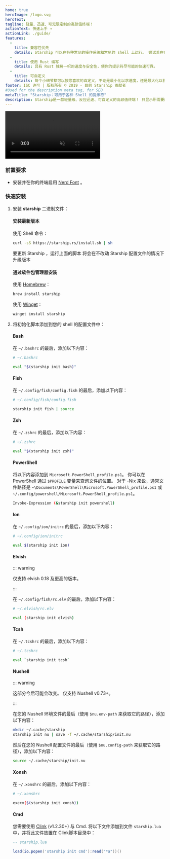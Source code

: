 ```yaml
---
home: true
heroImage: /logo.svg
heroText:
tagline: 轻量、迅速、可无限定制的高颜值终端！
actionText: 快速上手 →
actionLink: ./guide/
features:
  - 
    title: 兼容性优先
    details: Starship 可以在各种常见的操作系统和常见的 shell 上运行。 尝试着在各种地方使用它吧！
  - 
    title: 使用 Rust 编写
    details: 具有 Rust 独树一帜的速度与安全性，使你的提示符尽可能的快速可靠。
  - 
    title: 可自定义
    details: 每个小细节都可以按您喜欢的自定义，不论是最小化以求速度，还是最大化以获得最完善的功能。
footer: ISC 许可 | 版权所有 © 2019 - 目前 Starship 贡献者
#Used for the description meta tag, for SEO
metaTitle: "Starship：可用于各种 Shell 的提示符"
description: Starship是一款轻量级、反应迅速、可自定义的高颜值终端！ 只显示所需要的信息，将优雅和轻量化合二为一。 可以为Bash、Fish、ZSH、Ion、Tcsh、Elvish、Nu、Xonsh、Cmd和PowerShell执行快速安装。
---
```


<div class="center">
  <video class="demo-video" muted autoplay loop playsinline>
    <source src="/demo.webm" type="video/webm">
    <source src="/demo.mp4" type="video/mp4">
  </video>
</div>

### 前置要求

- 安装并在你的终端启用 [Nerd Font](https://www.nerdfonts.com/) 。

### 快速安装

1. 安装 **starship** 二进制文件：


   #### 安装最新版本

   使用 Shell 命令：

   ```sh
   curl -sS https://starship.rs/install.sh | sh
   ```

   要更新 Starship ，运行上面的脚本 将会在不改动 Starship 配置文件的情况下升级版本


   #### 通过软件包管理器安装

   使用 [Homebrew](https://brew.sh/)：

   ```sh
   brew install starship
   ```
   使用 [ Winget](https://github.com/microsoft/winget-cli)：

   ```powershell
   winget install starship
   ```

1. 将初始化脚本添加到您的 shell 的配置文件中：


   #### Bash

   在 `~/.bashrc` 的最后，添加以下内容：

   ```sh
   # ~/.bashrc

   eval "$(starship init bash)"
   ```


   #### Fish

   在 `~/.config/fish/config.fish` 的最后，添加以下内容：

   ```sh
   # ~/.config/fish/config.fish

   starship init fish | source
   ```


   #### Zsh

   在 `~/.zshrc` 的最后，添加以下内容：

   ```sh
   # ~/.zshrc

   eval "$(starship init zsh)"
   ```


   #### PowerShell

   将以下内容添加到 `Microsoft.PowerShell_profile.ps1`。 你可以在 PowerShell 通过 `$PROFILE` 变量来查询文件的位置。 对于 -Nix 来说，通常文件路径是 `~\Documents\PowerShell\Microsoft.PowerShell_profile.ps1` 或 `~/.config/powershell/Microsoft.PowerShell_profile.ps1`。

   ```sh
   Invoke-Expression (&starship init powershell)
   ```


   #### Ion

   在 `~/.config/ion/initrc` 的最后，添加以下内容：

   ```sh
   # ~/.config/ion/initrc

   eval $(starship init ion)
   ```


   #### Elvish

   ::: warning

   仅支持 elvish 0.18 及更高的版本。

   :::

   在 `~/.config/fish/rc.elv` 的最后，添加以下内容：

   ```sh
   # ~/.elvish/rc.elv

   eval (starship init elvish)
   ```


   #### Tcsh

   在 `~/.tcshrc` 的最后，添加以下内容：

   ```sh
   # ~/.tcshrc

   eval `starship init tcsh`
   ```


   #### Nushell

   ::: warning

   这部分今后可能会改变。 仅支持 Nushell v0.73+。

   :::

   在您的 Nushell 环境文件的最后（使用 `$nu.env-path` 来获取它的路径），添加以下内容：
   ```sh
   mkdir ~/.cache/starship
   starship init nu | save -f ~/.cache/starship/init.nu
   ```

   然后在您的 Nushell 配置文件的最后（使用 `$nu.config-path` 来获取它的路径），添加以下内容：

   ```sh
   source ~/.cache/starship/init.nu
   ```

   #### Xonsh

   在 `~/.xonshrc` 的最后，添加以下内容：

   ```sh
   # ~/.xonshrc

   execx($(starship init xonsh))
   ```


   #### Cmd

   您需要使用 [Clink](https://chrisant996.github.io/clink/clink.html) (v1.2.30+) 与 Cmd. 将以下文件添加到文件 `starship.lua` 中，并将此文件放置在 Clink脚本目录中：

   ```lua
   -- starship.lua

   load(io.popen('starship init cmd'):read("*a"))()
   ```
